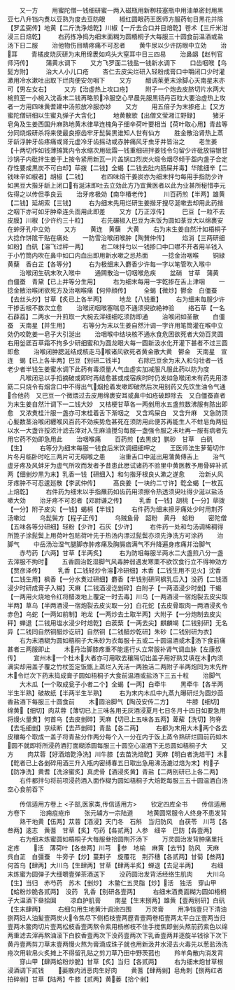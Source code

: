 <!-- { "loadSidebar": true } -->
　　又一方
　　用蜜陀僧一钱细研蜜一两入磁瓶用新栁枝塞瓶中用油单密封用黑豆七八升铛内煑以豆熟为度去豆防眼
　　椒红圆眼药王医师方服药旬日黑花并除【罗孟弼传】地黄【二斤洗浄焙亁】川椒【一斤去合口并目焙亁】苍术【三斤米泔浸三日焙亁】
　　右药拣净捣为细末面糊为圆梧桐子大每服三十圆食前温酒或盐汤下日二服
　　治他物伤目睛疼痛不可忍者
　　黄牛尿以少许防眼中立効
　　治耳
　　青橘皮烧灰研为末用绵褁如鸡头大窒耳中日三四易
　　治鼻衂【赵判官师沔传】
　　蒲黄水调下
　　又方飞罗面二钱盐一钱新水调下
　　口齿咽喉【乌髭方附】
　　治大人小儿口疮
　　杏仁去皮尖烂研入轻粉成膏口中嚼闭口少时灌漱用冷水漱吐出取下烂肉便安勿咽下
　　又方
　　醋调茱茰末涂脚心天南星末亦可【男左女右】
　　又方【治虚热上攻口疮】
　　附子一个炮去皮脐切片水两大椀煎至一小椀入沈香末二钱再略煎冷服空心早晨先服黒钖丹百粒大要治虚热上攻者一方用四味黄耆建中汤煎放冷服亦妙
　　又方
　　用五倍子为末掺疮上【又方蜜陀僧研细以生蜜丸弹子大含化】
　　地黄散歌【出僧文莹湘江野録】
　　猪牙皂角及生姜西国升麻熟地黄木律旱连槐角子细辛荷叶要相当【荷叶取心用】青盐等分同烧煅研杀将来使最良擦齿牢牙髭鬓黒谁知人世有仙方
　　胜金散治肾热上蒸牙龂浮肿牙齿疼痛或肾元虚冷牙齿摇动或赤肿痛风牙虫牙并皆治之
　　老生姜【十两切作如钱薄摊箕内令水缩次用砒霜一钱重细研拌姜钱令匀留少许砒放镕银甘沙锅子内砒拌生姜于上按令紧用新瓦一片盖锅口烈炭火煅令烟尽倾于盌内盏子合定存性要成黒炭不可白却】荜拨【二钱】全蝎【二钱去肚内肠屎并毒】华隂细辛【二钱味辛如椒者】胡椒【二钱】
　　右四味焙干姜炭亦为细末拌匀每用手指防少许如黑豆大揩牙龂上闭口有涎沫即吐去立効此方乃宜黄医者以此为业甚所秘惜李元佐得之以传但季良云
　　治牙疼极効【南华椿老传】
　　川百药煎【半两】雄黄【二钱】延胡索【三钱】
　　右为细末先用烂研生姜揩牙搜尽涎嗽去却用此药揩之咽下亦可如牙肿牵连头靣用此即差
　　又方【万正淳传】
　　巴豆【一粒不去皮膜】川椒【少许约三十粒】
　　右先碾椒入巴豆为末饭为圆如菉豆大以绵裹安在蚛牙孔中立効
　　又方
　　黄连　黄蘖　大黄
　　右为末生姜自然汁如梧桐子大捻作饼隂干贴在痛处
　　一防雪治喉闭喉肿【陶賛仲传】
　　焰消【三两研细如粉】白矾【溶飞过秤一两】
　　右二味拌匀以一钱掺口中口噤不开者用半钱入于小竹筒内吹在鼻中如口内血出即用新水嗽之忌热面
　　一捻金治咽喉
　　铜緑　黄蘖　香白芷【各等分】
　　右为极细末入麝香少许每一字以笔管吹入喉中
　　治喉闭生矾末吹入喉中
　　通闗散治一切咽喉危疾
　　盆硝　甘草　蒲黄　白僵蚕　青黛【已上并等分生用】
　　右为细末每用一字亁掺在舌上津咽
　　一捻金散治喉闭欲死方及治咽喉痛【何仲顔传】
　　全蝎【微炒】鬰金　白僵蚕【去丝头炒】甘草【炙已上各半两】
　　地龙【八钱重】
　　右为细末每服少许干掺舌根不数次立愈
　　治喉闭咽喉塞喘息不通须臾欲絶神验
　　络石草【一名石薜荔】二两水一升煎取一大椀去滓细细吃须防即通
　　治喉闭如圣散
　　白僵蚕　天南星【并生用】
　　右等分为末以生姜自然汁调一字许用笔筒灌在喉中立効仍咬亁姜一皂子大引涎出
　　治咽喉中结块核不通水食危困欲死者大効百灵圆右用釡厎百草霜不拘多少研细蜜和为圆龙眼大每一圆新汲水化开灌下甚者不过三圆即愈
　　治喉闭肿腮涎结成核走马喉诸风欲死者黄金散大黄　鬰金　天南星　宣连　蝎【已上各半两】巴豆【别研二钱半】
　　右除巴豆余为末入和匀壮者一钱老少者半钱生姜蜜水调下此药有毒须量人气血虚实加减服凡服此药以防为度
　　凡喉闭忌以手搯摘破或即时再结愈甚或成宿疾时时仍发如急喉闭未有药先用漆筯二只烧令有烟含口中不得出气烟抢着发嗽即破然后次用别药又先饮生油令气通合他药　又巴豆一个微煨过去皮用绵裹安耳或鼻中如疮破即除去　又白僵蚕直者为末生姜自然汁调下一二钱大妙　又桔梗甘草各一两剉用水五盏煎数沸服有脓出即愈　又浓煑桂汁服一盏亦可末桂着舌下渐咽之　又含鸡屎白　又含升麻　又急防顶心髪数茎治喉闭纒喉风百药不効疾势危甚死在须防用此便苏再能生人不蛀皂角两挺以水一大盏许挼浓汁滤去滓对入生麻油搅匀每服一盏强令服之未吐再一服有病者先用它药不効即急用此
　　治咽喉痛
　　百药煎【去黒皮】鹏砂　甘草　白矾【生】
　　右等分为细末每服一钱食后米饮调细细呷之
　　王医师法生萝葡切作片冬月临卧时吃三两片可无咽喉之患
　　治重舌口中涎出用蒲黄傅舌上
　　治气虚牙疼及风蚌牙为虚气所攻而发者予昔患此厯试诸药不验里中黄医教予用骨碎补贰两【细剉炒黒为末】乳香一钱【研细入】和匀揩牙根良乆漱之遂愈
　　治新乆风牙疼肿不可忍逡廵散【李武仲传】
　　髙良姜【一块约二寸许】亁全蝎【一枚瓦上焙亁】
　　右件药为细末以手指蘸药如齿药用须擦令热透须臾吐得少涎以盐汤嗽大効
　　治牙疼不可忍者【邓尉谦之传】
　　乳香【一钱】胡桃【一分】荜拨【一分】附子皮尖【一钱】蝎梢【半钱】
　　右件药为细末擦牙痛处少时用荆芥汤嗽过
　　乌髭鬓方【程子正传】
　　乌贼鱼骨　韶粉　黄丹　蛤粉
　　密陀僧【五味各等分研细】轻粉【少许】石灰【少许】
　　右件药一处和匀汤调稀稠得所箆子涂髭鬓上用荷叶包贴荷叶先于热汤内漂过髭鬓亦须先浄洗方可涂药
　　治脚气
　　中岳汤治湿气腿脚赤肿疼痛及胸膈痞满气不升降遍身疼痛并治脚气
　　赤芍药【六两】甘草【半两炙】
　　右为防咀每服半两水二大盏煎八分一盏去滓服不拘时
　　五香圆治亁湿脚气风毒肿弱遇发寒栗不欲饮食行立不得神効方【贾彦泽传】
　　乳香【二钱轻炒令溶冷研细】木香【二钱生用不见火】沈香【二钱生用】枫香【一分水煑过研细】麝香【半钱别研同枫乳后入】没药【二钱酒浸少时研成膏子入糊】天麻【二钱酒浸讫剉碎】白附子【一两酒浸少时剉】干蝎【一两用火烧地令红将醋泼地上覆定一时去毒】川乌【一两酒浸一宿炮裂去皮尖取半两】草乌【半两酒浸一宿炮裂去皮尖取一分】白花蛇【去皮骨取肉一两酒浸炙令赤色】乌蛇【一两如前制】地龙【一两炒去土取半两】大附子【一分炮制去皮尖秤】蝉退【二钱用塩水浸少时焙亁】白蒺蔾【一两去尖】麒麟竭【二钱别研】无名异【二钱同自然铜醋炒讫研】自然铜【二钱醋炒亁研】朱砂【二钱别研为衣】
　　右为末酒糊为圆如梧桐子大朱砂为衣每服十五或二十圆温酒或木汤下食前痛甚者三两服即止
　　木丹治脚膝疼重不能逺行乆立常服补肾气调血脉【左康叔传】
　　宣州木一个杜木大者亦可用取去穰隔切出盖子用好熟艾填在木内须满实却用盖子覆之竹杖签定饭甑上蒸烂入羌活一两独活二两附子半两炮同为末先杵木令烂次下药末捣成膏子圆如梧桐子大食前温酒或盐汤下三五十粒
　　治脚气
　　大木瓜【一个取成瓮子小者二个】全蝎【一两】白牵牛
　　黑牵牛【各半两半生半熟】破故纸【半两半生半熟】
　　右为末内木瓜中九蒸九曝研烂为圆炒茴香盐酒下每服三十圆食前
　　木圆治脚气【陶茂安传二方】
　　牛膝【细切】绵黄【细切】肉苁蓉【薄切已上三味各用无灰酒浸夏月七日冬月十四日如要急用将熳火量煑】何首乌【去皮剉碎】天麻【切已上五味各五两】萆薢【洗切】狗脊【去毛细剉】京续断【去芦剉碎】青盐【各二两】
　　右都为末用大木两个各去皮穰每个取成一盖子将青盐分作两分每个入一分在内于饭上蒸令熟研烂圆前药如木圆不就即将所浸药酒打面糊添圆每服三十圆空心温酒下无忌圆如梧桐子大
　　又方
　　肉苁蓉【好酒焙亁浄洗】川牛膝【去苗洗焙亁】天麻【明白者洗焙干】木【亁者已上各剉碎用酒三升入瓶内密缚春五日取出急用沸汤漉过焙为末】枸子【防净洗】黄耆【洗涂蜜炙】真虎骨【酒浸炙黄】青盐【二两别研已上各二两】
　　右件都拌匀将前项浸药酒入面作糊为圆如梧桐子大焙亁每服三五十圆温酒白汤空心食前吞下






　　传信适用方卷上
<子部,医家类,传信适用方>
　　钦定四库全书
　　传信适用方卷下
　　治痈疽疮疖
　　张元辅方一宗陆道
　　地黄圆常服令人终身不患发背
　　熟干地黄【伍两】苁蓉【酒浸】天门冬　石斛　当归防风　白茯苓　川芎【各叁两】逺志　黄蓍　甘草【炙】芍药【各贰两】人参　细辛　巴防【各壹两】
　　右为细末炼蜜圆如梧桐子大每服叄拾圆荆芥汤下
　　万灵圆治发背肿痛里托定疼
　　活　薄荷叶【各叁两】川芎　参　地榆　麻黄【去节】防风　天麻　呉白芷　白彊蚕　牛旁子【炒】蔓荆子　旋覆花　荆芥穗【各贰两】甘菊【叁两】　何首乌【肆两】大川乌【生肆两】甘草【肆两半炙】蝉退【去足半两】
　　右细末炼蜜为圆弹子大细嚼壹弹茶酒送下
　　没药圆治发背活经络生肌肉
　　大川乌【生】当归　赤芍药　苏木【剉炒】　木鳖仁五灵脂【炒】活　独活　穿山甲【蛤粉炒脆各贰两】　没药　乳香【别研各壹两】
　　右细末酒煑面糊为圆如梧桐子大温酒下叄拾圎
　　凉血护肌膏
　　南星【生末捌两】雄黄【壹两别研】白矾【生末肆两】
　　右细匀用生地黄汁调涂四围
　　万灵膏
　　用净铛壹只下清油捌两妇人油髪壹两炭火令焦尽下侧栢枝壹两歴青壹两卷栢壹两太平白芷壹两当归壹两木鳖肉切片壹两松枝香壹两熬令紫用杨栁枝不住手搅焦即剉头熬前药紫色以绵两重滤去滓再熬油滚下白胶香壹两次下没药壹两次下乳香壹两并逐旋半钱徐下次下黄丹壹两剪刀草末壹两慢火熬为膏滴成珠子就也用新汲井水浸去火毒先以葱盐汤洗疮次用软帛火炙摊上不得留孔贴之剪刀草乃田中野茨菰也
　　羚羊角散内消发背
　　穿山甲【肆两蛤粉炒脆】甘草【炙】当归【各贰两】
　　右为细末炮甘草根浸酒调下贰钱
　　蒌散内消恶肉生好肉
　　黄蓍【肆两剉】皂角刺【捌两红者拍碎剉】甘草【陆两】牛膝【贰两】黄蒌【拾个剉】
